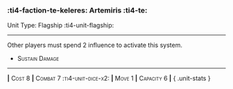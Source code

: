 ### :ti4-faction-te-keleres: **Artemiris** :ti4-te:

Unit Type: Flagship :ti4-unit-flagship:

---

Other players must spend 2 influence to activate this system.

* <span style="font-variant:small-caps;">Sustain Damage</span> 

---

__|__ <span style="font-variant:small-caps;">Cost 8</span> __|__ <span style="font-variant:small-caps;">Combat 7 :ti4-unit-dice-x2:</span> __|__ <span style="font-variant:small-caps;">Move 1</span> __|__ <span style="font-variant:small-caps;">Capacity 6</span> __|__
{ .unit-stats }
